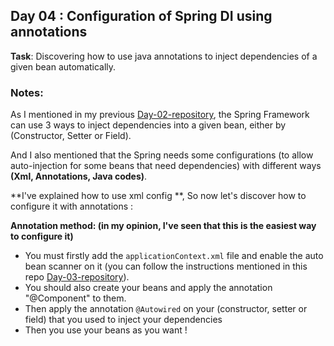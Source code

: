 ## Day 04 : Configuration of Spring DI using annotations

**Task**: Discovering how to use java annotations to inject dependencies of a given bean automatically.  

### Notes: 
As I mentioned in my previous [Day-02-repository](https://github.com/MouadZIANI/30DaysOfSpring/tree/master/day-02), the Spring Framework can use 3 ways to inject dependencies into a given bean, 
either by (Constructor, Setter or Field).  

And I also mentioned that the Spring needs some configurations (to allow auto-injection for some beans that need dependencies) with different ways **(Xml, Annotations, Java codes)**.  

**I've explained how to use xml config **, So now let's discover how to configure it with annotations :

**Annotation method: (in my opinion, I've seen that this is the easiest way to configure it)**  

- You must firstly add the `applicationContext.xml` file and enable the auto bean scanner on it (you can follow the instructions mentioned in this repo [Day-03-repository](https://github.com/MouadZIANI/30DaysOfSpring/tree/master/day-03)).
- You should also create your beans and apply the annotation "@Component" to them.
- Then apply the annotation `@Autowired` on your (constructor, setter or field) that you used to inject your dependencies  
- Then you use your beans as you want !
